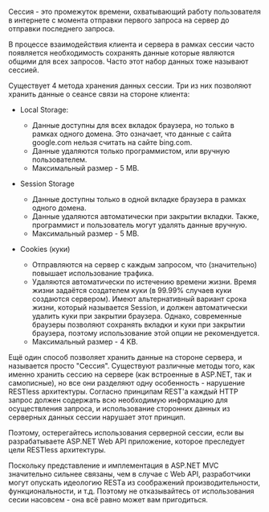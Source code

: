 Сессия - это промежуток времени, охватывающий работу пользователя в интернете с момента отправки первого запроса на сервер до отправки последнего запроса.

В процессе взаимодействия клиента и сервера в рамках сессии часто появляется необходимость сохранять данные которые являются общими для всех запросов.  Часто этот набор данных тоже называют сессией.

Существует 4 метода хранения данных сессии. Три из них позволяют хранить данные о сеансе связи на стороне клиента:

* Local Storage:
  * Данные доступны для всех вкладок браузера, но только в рамках одного домена. Это означает, что данные с сайта google.com нельзя считать на сайте bing.com.
  * Данные удаляются только  программистом, или вручную пользователем.
  * Максимальный размер - 5 MB.
* Session Storage
  * Данные доступны только в одной вкладке браузера в рамках одного домена.
  * Данные удаляются автоматически при закрытии вкладки. Также, программист и пользователь могут удалять данные вручную.
  * Максимальный размер - 5 MB.

* Cookies \(куки\) 
  * Отправляются на сервер с каждым запросом, что \(значительно\) повышает использование трафика.
  * Удаляются автоматически по истечению времени жизни. Время жизни задаётся создателем куки \(в 99.99% случаев куки создаются сервером\). Имеют альтернативный вариант срока жизни, который называется Session, и должен автоматически удалить куки при закрытии браузера. Однако, современные браузеры позволяют сохранять вкладки и куки при закрытии браузера, поэтому использование этой опции не рекомендуется.
  * Максимальный размер - 4 KB.  

Ещё один способ позволяет хранить данные на стороне сервера, и называется просто "Сессия". Существуют различные методы того, как именно хранить сессию на сервере \(как встроенные в ASP.NET, так и самописные\), но все они разделяют одну особенность - нарушение RESTless архитектуры. Согласно принципам REST'a каждый HTTP запрос должен содержать всю необходимую информацию для осуществления запроса, и использование сторонних данных из серверных данных сессии нарушает этот принцип.

Поэтому, остерегайтесь использования серверной сессии, если вы разрабатываете ASP.NET Web API приложение, которое преследует цели RESTless архитектуры.

Поскольку представление и имплементация в ASP.NET MVC значительно сильнее связаны, чем в случае с Web API, разработчики могут опускать идеологию RESTа из соображений производительности, функциональности, и т.д. Поэтому не отказывайтесь от использования сесии насовсем - она всё равно может вам пригодиться.

